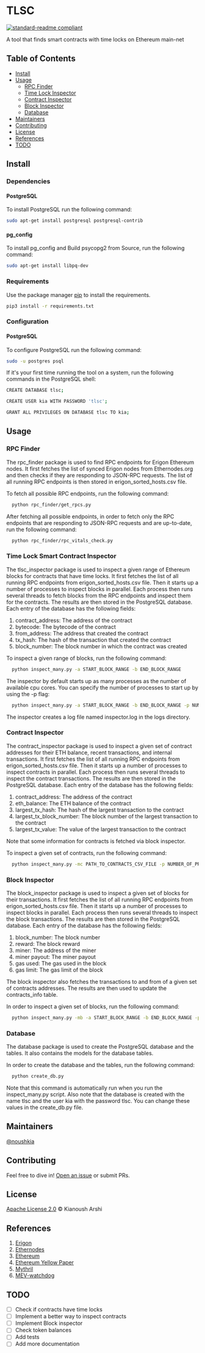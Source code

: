 # TLSC

[![standard-readme compliant](https://img.shields.io/badge/readme%20style-standard-brightgreen.svg?style=flat-square)](https://github.com/RichardLitt/standard-readme)

A tool that finds smart contracts with time locks on Ethereum main-net

## Table of Contents

- [Install](#install)
- [Usage](#usage)
    - [RPC Finder](#rpc-finder)
    - [Time Lock Inspector](#time-lock-smart-contract-inspector)
    - [Contract Inspector](#contract-inspector)
    - [Block Inspector](#block-inspector)
    - [Database](#database)
- [Maintainers](#maintainers)
- [Contributing](#contributing)
- [License](#license)
- [References](#references)
- [TODO](#todo)

## Install

### Dependencies

#### PostgreSQL

To install PostgreSQL run the following command:

```bash
sudo apt-get install postgresql postgresql-contrib
```

#### pg_config

To install pg_config and Build psycopg2 from Source, run the following command:

```bash
sudo apt-get install libpq-dev
```

### Requirements

Use the package manager [pip](https://pip.pypa.io/en/stable/) to install the requirements.

```bash
pip3 install -r requirements.txt
```

### Configuration

#### PostgreSQL

To configure PostgreSQL run the following command:

```bash
sudo -u postgres psql
```

If it's your first time running the tool on a system, run the following commands in the PostgreSQL shell:

```bash
CREATE DATABASE tlsc;

CREATE USER kia WITH PASSWORD 'tlsc';

GRANT ALL PRIVILEGES ON DATABASE tlsc TO kia;
```

## Usage

### RPC Finder

The rpc_finder package is used to find RPC endpoints for Erigon Ethereum nodes.
It first fetches the list of synced Erigon nodes from Ethernodes.org and then checks if they are responding to JSON-RPC
requests.
The list of all running RPC endpoints is then stored in erigon_sorted_hosts.csv file.

To fetch all possible RPC endpoints, run the following command:

```bash
  python rpc_finder/get_rpcs.py
```

After fetching all possible endpoints, in order to fetch only the RPC endpoints that are responding to JSON-RPC
requests and are up-to-date, run the following command:

```bash
  python rpc_finder/rpc_vitals_check.py
```

### Time Lock Smart Contract Inspector

The tlsc_inspector package is used to inspect a given range of Ethereum blocks for contracts that have time locks.
It first fetches the list of all running RPC endpoints from erigon_sorted_hosts.csv file.
Then it starts up a number of processes to inspect blocks in parallel.
Each process then runs several threads to fetch blocks from the RPC endpoints and inspect them for the contracts.
The results are then stored in the PostgreSQL database.
Each entry of the database has the following fields:

1. contract_address: The address of the contract
2. bytecode: The bytecode of the contract
3. from_address: The address that created the contract
4. tx_hash: The hash of the transaction that created the contract
5. block_number: The block number in which the contract was created

To inspect a given range of blocks, run the following command:

```bash
  python inspect_many.py -a START_BLOCK_RANGE -b END_BLOCK_RANGE
```

The inspector by default starts up as many processes as the number of available cpu cores.
You can specify the number of processes to start up by using the -p flag:

```bash
  python inspect_many.py -a START_BLOCK_RANGE -b END_BLOCK_RANGE -p NUMBER_OF_PROCESSES
```

The inspector creates a log file named inspector.log in the logs directory.

### Contract Inspector

The contract_inspector package is used to inspect a given set of contract addresses for their ETH balance, recent
transactions, and internal transactions.
It first fetches the list of all running RPC endpoints from erigon_sorted_hosts.csv file.
Then it starts up a number of processes to inspect contracts in parallel.
Each process then runs several threads to inspect the contract transactions.
The results are then stored in the PostgreSQL database.
Each entry of the database has the following fields:

1. contract_address: The address of the contract
2. eth_balance: The ETH balance of the contract
3. largest_tx_hash: The hash of the largest transaction to the contract
4. largest_tx_block_number: The block number of the largest transaction to the contract
5. largest_tx_value: The value of the largest transaction to the contract

Note that some information for contracts is fetched via block inspector.

To inspect a given set of contracts, run the following command:

```bash
  python inspect_many.py -mc PATH_TO_CONTRACTS_CSV_FILE -p NUMBER_OF_PROCESSES
```

### Block Inspector

The block_inspector package is used to inspect a given set of blocks for their transactions.
It first fetches the list of all running RPC endpoints from erigon_sorted_hosts.csv file.
Then it starts up a number of processes to inspect blocks in parallel.
Each process then runs several threads to inspect the block transactions.
The results are then stored in the PostgreSQL database.
Each entry of the database has the following fields:

1. block_number: The block number
2. reward: The block reward
3. miner: The address of the miner
4. miner payout: The miner payout
5. gas used: The gas used in the block
6. gas limit: The gas limit of the block

The block inspector also fetches the transactions to and from of a given set of contracts addresses.
The results are then used to update the contracts_info table.

In order to inspect a given set of blocks, run the following command:

```bash
  python inspect_many.py -mb -a START_BLOCK_RANGE -b END_BLOCK_RANGE -p NUMBER_OF_PROCESSES
```

### Database

The database package is used to create the PostgreSQL database and the tables.
It also contains the models for the database tables.

In order to create the database and the tables, run the following command:

```bash
  python create_db.py
```

Note that this command is automatically run when you run the inspect_many.py script.
Also note that the database is created with the name tlsc and the user kia with the password tlsc.
You can change these values in the create_db.py file.

## Maintainers

[@noushkia](https://github.com/noushkia)

## Contributing

Feel free to dive in! [Open an issue](https://github.com/noushkia/TLSC/issues/new/choose) or submit PRs.

## License

[Apache License 2.0](LICENSE) © Kianoush Arshi

## References

1. [Erigon](https://github.com/ledgerwatch/erigon)
2. [Ethernodes](https://www.ethernodes.org/)
3. [Ethereum](https://ethereum.org/en/)
4. [Ethereum Yellow Paper](https://ethereum.github.io/yellowpaper/paper.pdf)
5. [Mythril](https://github.com/Consensys/mythril)
6. [MEV-watchdog](https://github.com/noushkia/MEV-Watchdog)

## TODO

- [ ] Check if contracts have time locks
- [ ] Implement a better way to inspect contracts
- [ ] Implement Block inspector
- [ ] Check token balances
- [ ] Add tests
- [ ] Add more documentation
